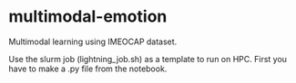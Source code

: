 # multimodal-emotion
Multimodal learning using IMEOCAP dataset.

Use the slurm job (lightning_job.sh) as a template to run on HPC. First you have to make a .py file from the notebook.
